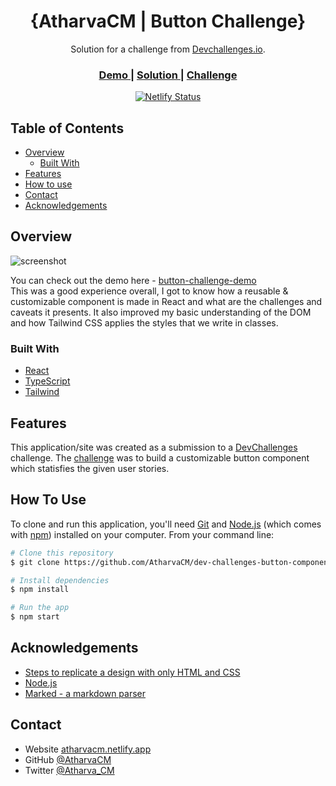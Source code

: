 <!-- Please update value in the {}  -->

<h1 align="center">{AtharvaCM | Button Challenge}</h1>

<div align="center">
   Solution for a challenge from  <a href="http://devchallenges.io" target="_blank">Devchallenges.io</a>.
</div>

<div align="center">
  <h3>
    <a href="https://devchallenges-button-atharvacm.netlify.app/">
      Demo
    </a>
    <span> | </span>
    <a href="https://github.com/AtharvaCM/dev-challenges-button-component">
      Solution
    </a>
    <span> | </span>
    <a href="https://devchallenges.io/challenges/mM1UIenRhK808W8qmLWv">
      Challenge
    </a>
  </h3>
</div>

<div align="center">

[![Netlify Status](https://api.netlify.com/api/v1/badges/c13673d3-1e46-4371-b1f2-bf412ae19d8f/deploy-status)](https://app.netlify.com/sites/devchallenges-button-atharvacm/deploys)

</div>

<!-- TABLE OF CONTENTS -->

## Table of Contents

- [Overview](#overview)
  - [Built With](#built-with)
- [Features](#features)
- [How to use](#how-to-use)
- [Contact](#contact)
- [Acknowledgements](#acknowledgements)

<!-- OVERVIEW -->

## Overview

![screenshot](https://github.com/AtharvaCM/dev-challenges-button-component/blob/main/src/assets/button-challenge-ss.png?raw=true)

You can check out the demo here - [button-challenge-demo](https://devchallenges-button-atharvacm.netlify.app/)  
This was a good experience overall, I got to know how a reusable & customizable component is made in React and what are the challenges and caveats it presents. It also improved my basic understanding of the DOM and how Tailwind CSS applies the styles that we write in classes.

### Built With

<!-- This section should list any major frameworks that you built your project using. Here are a few examples.-->

- [React](https://reactjs.org/)
- [TypeScript](https://www.typescriptlang.org/)
- [Tailwind](https://tailwindcss.com/)

## Features

<!-- List the features of your application or follow the template. Don't share the figma file here :) -->

This application/site was created as a submission to a [DevChallenges](https://devchallenges.io/challenges) challenge. The [challenge](https://devchallenges.io/challenges/ohgVTyJCbm5OZyTB2gNY) was to build a customizable button component which statisfies the given user stories.

## How To Use

<!-- This is an example, please update according to your application -->

To clone and run this application, you'll need [Git](https://git-scm.com) and [Node.js](https://nodejs.org/en/download/) (which comes with [npm](http://npmjs.com)) installed on your computer. From your command line:

```bash
# Clone this repository
$ git clone https://github.com/AtharvaCM/dev-challenges-button-component.git

# Install dependencies
$ npm install

# Run the app
$ npm start
```

## Acknowledgements

<!-- This section should list any articles or add-ons/plugins that helps you to complete the project. This is optional but it will help you in the future. For exmpale -->

- [Steps to replicate a design with only HTML and CSS](https://devchallenges-blogs.web.app/how-to-replicate-design/)
- [Node.js](https://nodejs.org/)
- [Marked - a markdown parser](https://github.com/chjj/marked)

## Contact

- Website [atharvacm.netlify.app](https://atharvacm.netlify.app/)
- GitHub [@AtharvaCM](https://github.com/AtharvaCM)
- Twitter [@Atharva_CM](https://twitter.com/Atharva_CM)
